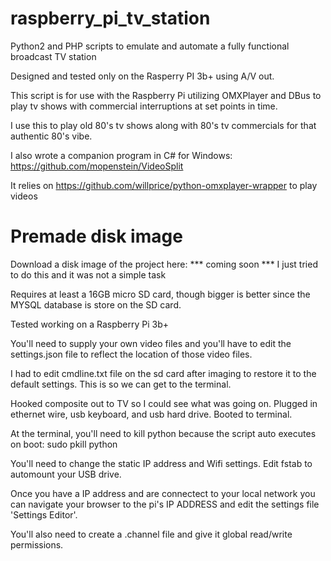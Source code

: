 # raspberry_pi_tv_station

Python2 and PHP scripts to emulate and automate a fully functional broadcast TV station

Designed and tested only on the Rasperry PI 3b+ using A/V out. 

This script is for use with the Raspberry Pi utilizing OMXPlayer and DBus to play tv shows with commercial interruptions at set points in time.

I use this to play old 80's tv shows along with 80's tv commercials for that authentic 80's vibe.

I also wrote a companion program in C# for Windows: https://github.com/mopenstein/VideoSplit

It relies on https://github.com/willprice/python-omxplayer-wrapper to play videos

# Premade disk image

Download a disk image of the project here: *** coming soon *** I just tried to do this and it was not a simple task

Requires at least a 16GB micro SD card, though bigger is better since the MYSQL database is store on the SD card.

Tested working on a Raspberry Pi 3b+

You'll need to supply your own video files and you'll have to edit the settings.json file to reflect the location of those video files.

I had to edit cmdline.txt file on the sd card after imaging to restore it to the default settings. This is so we can get to the terminal.

Hooked composite out to TV so I could see what was going on. Plugged in ethernet wire, usb keyboard, and usb hard drive. Booted to terminal.

At the terminal, you'll need to kill python because the script auto executes on boot: sudo pkill python

You'll need to change the static IP address and Wifi settings. Edit fstab to automount your USB drive.

Once you have a IP address and are connectect to your local network you can navigate your browser to the pi's IP ADDRESS and edit the settings file 'Settings Editor'.

You'll also need to create a .channel file and give it global read/write permissions.
